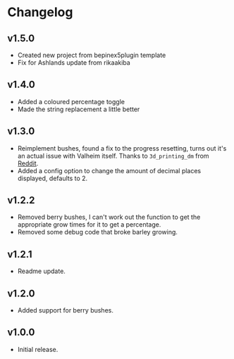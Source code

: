 # Changelog
## v1.5.0
- Created new project from bepinex5plugin template
- Fix for Ashlands update from rikaakiba
## v1.4.0
- Added a coloured percentage toggle
- Made the string replacement a little better
## v1.3.0
- Reimplement bushes, found a fix to the progress resetting, turns out it's an actual issue with Valheim itself. Thanks to `3d_printing_dm` from [Reddit](https://old.reddit.com/r/valheim/comments/lzcxr3/bug_in_berry_bush_pick_time_code/).
- Added a config option to change the amount of decimal places displayed, defaults to 2.
## v1.2.2
- Removed berry bushes, I can't work out the function to get the appropriate grow times for it to get a percentage.
- Removed some debug code that broke barley growing.
## v1.2.1
- Readme update.
## v1.2.0
- Added support for berry bushes.
## v1.0.0
- Initial release.
